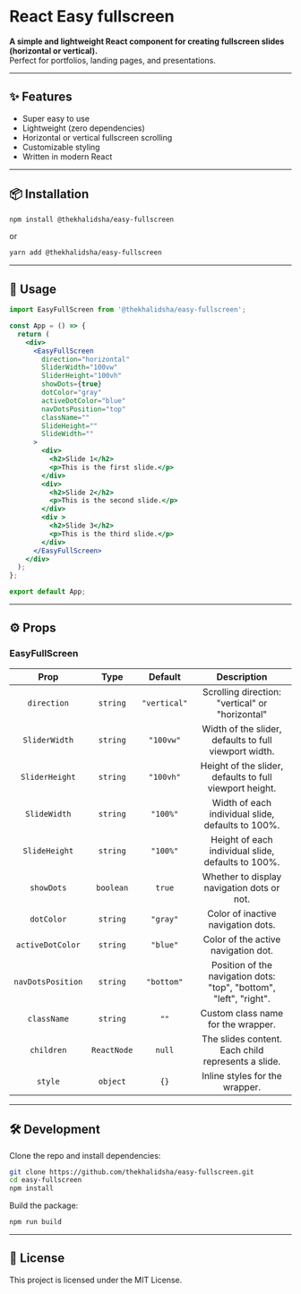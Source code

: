
# React Easy fullscreen

**A simple and lightweight React component for creating fullscreen slides (horizontal or vertical).**  
Perfect for portfolios, landing pages, and presentations.

---

## ✨ Features

- Super easy to use
- Lightweight (zero dependencies)
- Horizontal or vertical fullscreen scrolling
- Customizable styling
- Written in modern React

---

## 📦 Installation

```bash
npm install @thekhalidsha/easy-fullscreen
```

or

```bash
yarn add @thekhalidsha/easy-fullscreen
```

---

## 🚀 Usage

```jsx
import EasyFullScreen from '@thekhalidsha/easy-fullscreen';

const App = () => {
  return (
    <div>
      <EasyFullScreen
        direction="horizontal"
        SliderWidth="100vw"   
        SliderHeight="100vh"
        showDots={true}       
        dotColor="gray"        
        activeDotColor="blue"  
        navDotsPosition="top"  
        className=""
        SlideHeight=""
        SlideWidth=""
      >
        <div>
          <h2>Slide 1</h2>
          <p>This is the first slide.</p>
        </div>
        <div>
          <h2>Slide 2</h2>
          <p>This is the second slide.</p>
        </div>
        <div >
          <h2>Slide 3</h2>
          <p>This is the third slide.</p>
        </div>
      </EasyFullScreen>
    </div>
  );
};

export default App;
```

---

## ⚙️ Props

### EasyFullScreen

| Prop               | Type     | Default      | Description                                                    |
|:-------------------:|:--------:|:------------:|:--------------------------------------------------------------:|
| `direction`         | `string` | `"vertical"` | Scrolling direction: "vertical" or "horizontal"                |
| `SliderWidth`       | `string` | `"100vw"`    | Width of the slider, defaults to full viewport width.          |
| `SliderHeight`      | `string` | `"100vh"`    | Height of the slider, defaults to full viewport height.        |
| `SlideWidth`        | `string` | `"100%"`     | Width of each individual slide, defaults to 100%.               |
| `SlideHeight`       | `string` | `"100%"`     | Height of each individual slide, defaults to 100%.              |
| `showDots`          | `boolean`| `true`       | Whether to display navigation dots or not.                     |
| `dotColor`          | `string` | `"gray"`     | Color of inactive navigation dots.                             |
| `activeDotColor`    | `string` | `"blue"`     | Color of the active navigation dot.                            |
| `navDotsPosition`   | `string` | `"bottom"`   | Position of the navigation dots: "top", "bottom", "left", "right". |
| `className`         | `string` | `""`         | Custom class name for the wrapper.                             |
| `children`          | `ReactNode` | `null`      | The slides content. Each child represents a slide.             |
| `style`             | `object` | `{}`         | Inline styles for the wrapper.                                 |


---

## 🛠 Development

Clone the repo and install dependencies:

```bash
git clone https://github.com/thekhalidsha/easy-fullscreen.git
cd easy-fullscreen
npm install
```

Build the package:

```bash
npm run build
```

---

## 📄 License

This project is licensed under the MIT License.